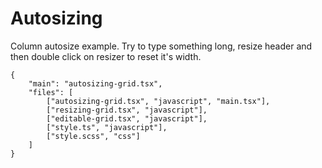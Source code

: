 # Autosizing

Column autosize example. Try to type something long, resize header and then double click on resizer to reset it's width.

```app.example
{
    "main": "autosizing-grid.tsx",
    "files": [
        ["autosizing-grid.tsx", "javascript", "main.tsx"],
        ["resizing-grid.tsx", "javascript"],
        ["editable-grid.tsx", "javascript"],
        ["style.ts", "javascript"],
        ["style.scss", "css"]
    ]
}
```
